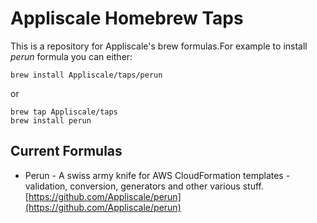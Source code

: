 # Appliscale Homebrew Taps

This is a repository for Appliscale's brew formulas.For example to install *perun* formula you can
either:

```
brew install Appliscale/taps/perun
```
or
```
brew tap Appliscale/taps
brew install perun
```

## Current Formulas

* Perun - A swiss army knife for AWS CloudFormation templates - validation, conversion, generators and other various stuff. [https://github.com/Appliscale/perun](https://github.com/Appliscale/perun)
